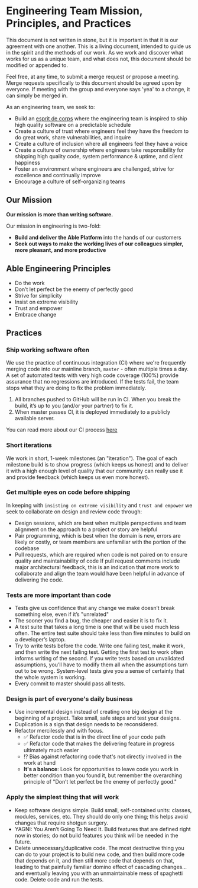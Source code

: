 # Engineering Team Mission, Principles, and Practices

This document is not written in stone, but it is important in that it is our
agreement with one another. This is a living document, intended to guide us in
the spirit and the methods of our work. As we work and discover what works for
us as a unique team, and what does not, this document should be modified or
appended to.  

Feel free, at any time, to submit a merge request or propose a meeting. Merge
requests specifically to this document should be agreed upon by everyone. If
meeting with the group and everyone says 'yea' to a change, it can simply be merged in.

As an engineering team, we seek to:

- Build an [esprit de corps](https://www.dictionary.com/browse/esprit-de-corps) where the engineering team is inspired to ship high quality software on a predictable schedule
- Create a culture of trust where engineers feel they have the freedom to do great work, share vulnerabilities, and inquire
- Create a culture of inclusion where all engineers feel they have a voice
- Create a culture of ownership where engineers take responsibility for shipping high quality code, system performance & uptime, and client happiness
- Foster an environment where engineers are challenged, strive for excellence and continually improve
- Encourage a culture of self-organizing teams

## Our Mission
__Our mission is more than writing software.__

Our mission in engineering is two-fold:

* **Build and deliver the Able Platform** into the hands of our customers
* **Seek out ways to make the working lives of our colleagues simpler, more pleasant, and more productive**

## Able Engineering Principles
- Do the work
- Don’t let perfect be the enemy of perfectly good
- Strive for simplicity
- Insist on extreme visibility
- Trust and empower
- Embrace change

## Practices
### Ship working software often

We use the practice of continuous integration (CI) where we're frequently merging code into our mainline branch, `master` - often multiple times a day. A set of automated tests with very high code coverage (100%) provide assurance that no regressions are introduced. If the tests fail, the team stops what they are doing to fix the problem immediately.

1. All branches pushed to GitHub will be run in CI. When you break the build, it’s up to you (and/or your partner) to fix it.
2. When master passes CI, it is deployed immediately to a publicly available server.

You can read more about our CI process [here](https://docs.google.com/document/d/1m-u-6LRPjPisBuESP0rkIxJrNiMObovvsRbszwsdNLc/edit)

### Short iterations
We work in short, 1-week milestones (an "iteration"). The goal of each milestone build is to show progress (which keeps us honest) and to deliver it with a high enough level of quality that our community can really use it and provide feedback (which keeps us even more honest).

### Get multiple eyes on code before shipping
In keeping with `insisting on extreme visibility` and `trust and empower` we seek to collaborate on design and review code through:
- Design sessions, which are best when multiple perspectives and team alignment on the approach to a project or story are helpful
- Pair programming, which is best when the domain is new, errors are likely or costly, or team members are unfamiliar with the portion of the codebase
- Pull requests, which are required when code is not paired on to ensure quality and maintainability of code
If pull request comments include major architectural feedback, this is an indication that more work to collaborate and align the team would have been helpful in advance of delivering the code.

### Tests are more important than code
- Tests give us confidence that any change we make doesn’t break something else, even if it’s "unrelated"
- The sooner you find a bug, the cheaper and easier it is to fix it.
- A test suite that takes a long time is one that will be used much less often. The entire test suite should take less than five minutes to build on a developer’s laptop.
- Try to write tests before the code. Write one failing test, make it work, and then write the next failing test. Getting the first test to work often informs writing of the second. If you write tests based on unvalidated assumptions, you’ll have to modify them all when the assumptions turn out to be wrong. System-level tests give you a sense of certainty that the whole system is working.
- Every commit to master should pass all tests.

### Design is part of everyone's daily business
- Use incremental design instead of creating one big design at the beginning of a project. Take small, safe steps and test your designs.
- Duplication is a sign that design needs to be reconsidered.
- Refactor mercilessly and with focus.
  - :white_check_mark: Refactor code that is in the direct line of your code path
  - :white_check_mark: Refactor code that makes the delivering feature in progress ultimately much easier
  - :interrobang: Bias against refactoring code that's not directly involved in the work at hand
  - **It's a balance**: Look for opportunities to leave code you work in better condition than you found it, but remember the overarching principle of "Don’t let perfect be the enemy of perfectly good."

### Apply the simplest thing that will work
- Keep software designs simple. Build small, self-contained units: classes, modules, services, etc. They should do only one thing; this helps avoid changes that require shotgun surgery.
- YAGNI: You Aren’t Going To Need It. Build features that are defined right now in stories; do not build features you think will be needed in the future.
- Delete unnecessary/duplicative code. The most destructive thing you can do to your project is to build new code, and then build more code that depends on it, and then still more code that depends on that, leading to that painfully familiar domino effect of cascading changes... and eventually leaving you with an unmaintainable mess of spaghetti code. Delete code and run the tests.
